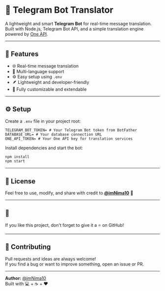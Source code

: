 # 🤖 Telegram Bot Translator

A lightweight and smart **Telegram Bot** for real-time message translation.  
Built with Node.js, Telegram Bot API, and a simple translation engine powered by [One API](https://one-api.ir/).

---

## 🚀 Features
- 🌐 Real-time message translation  
- 💬 Multi-language support  
- ⚙️ Easy setup using `.env`  
- 🪶 Lightweight and developer-friendly  
- 🔧 Fully customizable and extendable  

---

## ⚙️ Setup

Create a `.env` file in your project root:

```env
TELEGRAM_BOT_TOKEN= # Your Telegram Bot token from BotFather
DATABASE_URL= # Your database connection URL
ONE_API_TOKEN= # Your One API key for translation services
```

Install dependencies and start the bot:
```bash
npm install
npm start
```

---

## 🧾 License
Feel free to use, modify, and share with credit to **[@imNima10](https://github.com/imNima10)** 💜

---
## 💜 
If you like this project, don't forget to give it a ⭐ on GitHub!

---
## 🤝 Contributing

Pull requests and ideas are always welcome!  
If you find a bug or want to improve something, open an issue or PR.

---

**Author:** [@imNima10](https://github.com/imNima10)  
Built with 💻 + ☕ + ❤️
